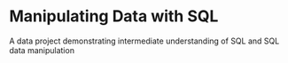 # Manipulating Data with SQL
A data project demonstrating intermediate understanding of SQL and SQL data manipulation
